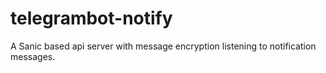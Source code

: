 # telegrambot-notify
A Sanic based api server with message encryption listening to notification messages.
